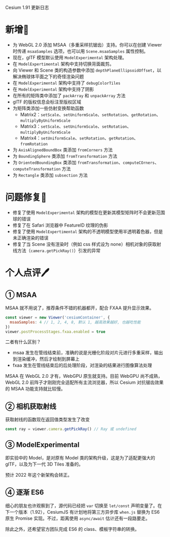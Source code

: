 Cesium 1.91 更新日志

# 新增🎉

- 为 WebGL 2.0 添加 MSAA（多重采样抗锯齿）支持。你可以在创建 Viewer 时传递 `msaaSamples` 选项，也可以用 `Scene.msaaSamples` 属性控制。
- 现在，glTF 模型默认使用 `ModelExperimental` 架构处理。
- 在 `ModelExpertimental` 架构中支持切换背面裁剪。
- 向 Viewer 和 Scene 类的构造参数中添加 `depthPlaneEllipsoidOffset`，以解决椭球体平面之下的奇怪渲染问题
- 在 `ModelExperimental` 架构中支持了 `debugColorTiles`
- 在 `ModelExperimental` 架构中支持了阴影
- 在所有的矩阵类中添加了 `packArray` 和 `unpackArray` 方法
- glTF 的版权信息会标注至版权区域
- 为矩阵类添加一些仿射变换帮助函数
  - Matrix2：`setScale`、`setUniformScale`、`setRotation`、`getRotation`、`multiplyByUniformScale`
  - Matrix3：`setScale`、`setUniformScale`、`setRotation`、`multiplyByUniformScale`
  - Matrix4：`setUniformScale`、`setRotation`、`getRotation`、`fromRotation`
- 为 `AxisAlignedBoundBox` 类添加 `fromCorners` 方法
- 为 `BoundingSphere` 类添加 `fromTransformation` 方法
- 为 `OrientedBoundingBox` 类添加 `fromTransformation`、`computeCOrners`、`computeTransformation` 方法
- 为 `Rectangle` 类添加 `subsection` 方法



# 问题修复🔧

- 修复了使用 `ModelExperimental` 架构的模型在更新其模型矩阵时不会更新范围球的错误
- 修复了在 Safari 浏览器中 FeatureID 纹理的伪影
- 修复了使用 `ModelExpertimental` 架构的不透明模型使用半透明着色器，但是未正确渲染的错误
- 修复了当 Scene 没有渲染时（例如 css 样式设为 none）相机对象的获取射线方法（`camera.getPickRay()`）引发的异常



# 个人点评🖊

## ① MSAA

MSAA 就不用说了，推荐条件不错的机器都开，配合 FXAA 提升显示效果。

``` js
const viewer = new Viewer('cesiumContainer', {
  msaaSamples: 4 // 1, 2, 4, 8, 默认 1, 越高效果越好, 也越吃性能
})
viewer.postProcessStages.fxaa.enabled = true
```

二者有什么区别？

- msaa 发生在管线结束前，准确的说是光栅化阶段对片元进行多重采样，输出到渲染缓冲，然后才绘制到屏幕上
- fxaa 发生在管线结束后的后处理阶段，对渲染的结果进行图像算法处理

MSAA 在 WebGL 2.0 才有，WebGPU 原生就支持。目前 WebGPU 尚不成熟，WebGL 2.0 前阵子才刚刚完全适配所有主流浏览器，所以 Cesium 对抗锯齿效果的 MSAA 功能支持就比较慢。

## ② 相机获取射线

获取射线的函数现在返回值类型发生了改变

``` js
const ray = viewer.camera.getPickRay() // Ray 或 undefined
```

## ③ ModelExperimental

即实验中的 Model，是对原有 Model 类的架构升级，这是为了适配更强大的 glTF，以及为下一代 3D Tiles 准备的。

预计 2022 年这个新架构会转正。

## ④ 逐渐 ES6

细心的朋友也许观察到了，源代码已经把 `var` 切换至 `let/const` 声明变量了。在下一个版本（1.92），CesiumJS 有计划地将第三方异步库 `when.js` 替换为 ES6 原生 Promise 实现。不过，距离使用 `async/await` 估计还有一段路要走。

除此之外，还希望官方团队完成 ES6 的 class、模板字符串的转换。